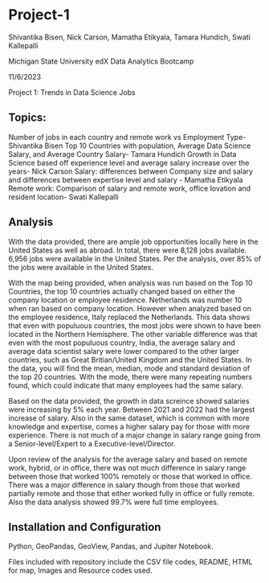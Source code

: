 # Project-1

Shivantika Bisen, Nick Carson, Mamatha Etikyala, Tamara Hundich, Swati Kallepalli

 Michigan State University edX Data Analytics Bootcamp 

 11/6/2023

 Project 1: Trends in Data Science Jobs 

 ## Topics: 
 Number of jobs in each country and remote work vs Employment Type- Shivantika Bisen 
 Top 10 Countries with population, Average Data Science Salary, and Average Country Salary- Tamara Hundich
 Growth in Data Science based off experience level and average salary increase over the years- Nick Carson
 Salary: differences between Company size and salary and differences between expertise level and salary - Mamatha Etikyala
 Remote work: Comparison of salary and remote work, office lovation and resident location- Swati Kallepalli


## Analysis 
With the data provided, there are ample job opportunities locally here in the United States as well as abroad. In total, there were 8,128 jobs available. 6,956 jobs were available in the United States. Per the analysis, over 85% of the jobs were available in the United States. 

With the map being provided, when analysis was run based on the Top 10 Countries, the top 10 countries actually changed based on either the company location or employee residence. Netherlands was number 10 when ran based on company location. However when analyzed based on the employee residence, Italy replaced the Netherlands. This data shows that even with populuous countries, the most jobs were shown to have been located in the Northern Hemisphere. The other variable difference was that even with the most populuous country, India, the average salary and average data scientist salary were lower compared to the other larger countries, such as Great Britian/United Kingdom and the United States. 
In the data, you will find the mean, median, mode and standard deviation of the top 20 countries. With the mode, there were many repeating numbers found, which could indicate that many employees had the same salary. 

Based on the data provided, the growth in data screince showed salaries were increasing by 5% each year. Between 2021 and 2022 had the largest increase of salary. Also in the same dataset, which is common with more knowledge and expertise, comes a higher salary pay for those with more experience. There is not much of a major change in salary range going from a Senior-level/Expert to a Executive-level/Director. 

Upon review of the analysis for the average salary and based on remote work, hybrid, or in office, there was not much difference in salary range between those that worked 100% remotely or those that worked in office. There was a major difference in salary though from those that worked partially remote and those that either worked fully in office or fully remote. Also the data analysis showed 99.7% were full time employees. 

 ## Installation and Configuration 
Python, GeoPandas, GeoView, Pandas, and Jupiter Notebook. 
	
Files included with repository include the CSV file codes, README, HTML for map, Images and Resource codes used. 

